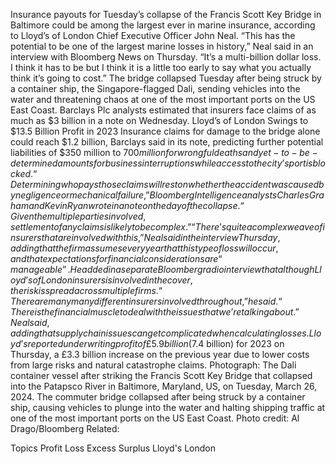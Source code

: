 Insurance payouts for Tuesday’s collapse of the Francis Scott Key Bridge in Baltimore could be among the largest ever in marine insurance, according to Lloyd’s of London Chief Executive Officer John Neal.
“This has the potential to be one of the largest marine losses in history,” Neal said in an interview with Bloomberg News on Thursday. “It’s a multi-billion dollar loss. I think it has to be but I think it is a little too early to say what you actually think it’s going to cost.”
The bridge collapsed Tuesday after being struck by a container ship, the Singapore-flagged Dali, sending vehicles into the water and threatening chaos at one of the most important ports on the US East Coast. Barclays Plc analysts estimated that insurers face claims of as much as $3 billion in a note on Wednesday.
Lloyd’s of London Swings to $13.5 Billion Profit in 2023
Insurance claims for damage to the bridge alone could reach $1.2 billion, Barclays said in its note, predicting further potential liabilities of $350 million to $700 million for wrongful deaths and yet-to-be-determined amounts for business interruptions while access to the city’s port is blocked.
“Determining who pays those claims will rest on whether the accident was caused by negligence or mechanical failure,” Bloomberg Intelligence analysts Charles Graham and Kevin Ryan wrote in a note on the day of the collapse. “Given the multiple parties involved, settlement of any claims is likely to be complex.”
“There’s quite a complex weave of insurers that are involved with this,” Neal said in the interview Thursday, adding that the firm assumes every year that this type of loss will occur, and that expectations for financial considerations are “manageable”.
He added in a separate Bloomberg radio interview that although Lloyd’s of London insurers is involved in the cover, the risk is spread across multiple firms.
“There are many many different insurers involved throughout,” he said. “There is the financial muscle to deal with the issues that we’re talking about.” Neal said, adding that supply chain issues can get complicated when calculating losses.
Lloyd’s reported underwriting profit of £5.9 billion ($7.4 billion) for 2023 on Thursday, a £3.3 billion increase on the previous year due to lower costs from large risks and natural catastrophe claims.
Photograph: The Dali container vessel after striking the Francis Scott Key Bridge that collapsed into the Patapsco River in Baltimore, Maryland, US, on Tuesday, March 26, 2024. The commuter bridge collapsed after being struck by a container ship, causing vehicles to plunge into the water and halting shipping traffic at one of the most important ports on the US East Coast. Photo credit: Al Drago/Bloomberg
Related:

Topics
Profit Loss
Excess Surplus
Lloyd's
London

